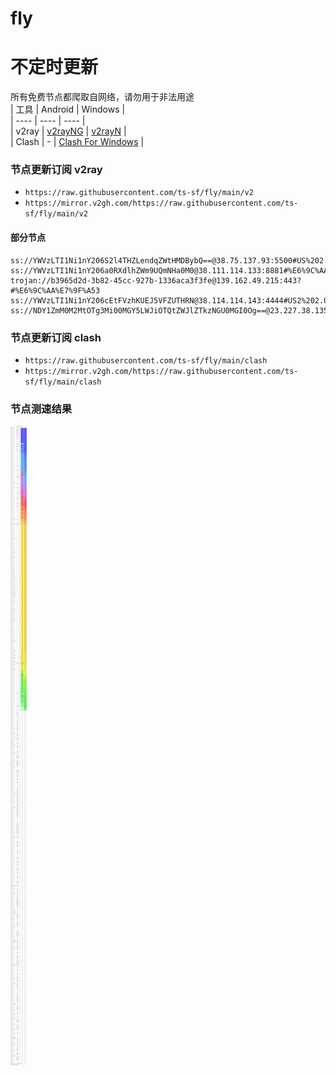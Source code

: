# fly
# 不定时更新
所有免费节点都爬取自网络，请勿用于非法用途  
|  工具  | Android  | Windows  |  
|  ----  | ----   | ----  |  
| v2ray  | [v2rayNG](https://github.com/2dust/v2rayNG/releases) | [v2rayN](https://github.com/2dust/v2rayN/releases) |  
| Clash  | - | [Clash For Windows](https://github.com/2dust/clashN/releases) | 
  
### 节点更新订阅  v2ray
- `https://raw.githubusercontent.com/ts-sf/fly/main/v2`  
- `https://mirror.v2gh.com/https://raw.githubusercontent.com/ts-sf/fly/main/v2`  

#### 部分节点  
``` 
ss://YWVzLTI1Ni1nY206S2l4THZLendqZWtHMDBybQ==@38.75.137.93:5500#US%202.0MB%2Fs
ss://YWVzLTI1Ni1nY206a0RXdlhZWm9UQmNHa0M0@38.111.114.133:8881#%E6%9C%AA%E7%9F%A52%201.8MB%2Fs
trojan://b3965d2d-3b82-45cc-927b-1336aca3f3fe@139.162.49.215:443?#%E6%9C%AA%E7%9F%A53
ss://YWVzLTI1Ni1nY206cEtFVzhKUEJ5VFZUTHRN@38.114.114.143:4444#US2%202.0MB%2Fs
ss://NDY1ZmM0M2MtOTg3Mi00MGY5LWJiOTQtZWJlZTkzNGU0MGI0Og==@23.227.38.135:443#%E6%9C%AA%E7%9F%A54
```
### 节点更新订阅  clash
- `https://raw.githubusercontent.com/ts-sf/fly/main/clash`  
- `https://mirror.v2gh.com/https://raw.githubusercontent.com/ts-sf/fly/main/clash`  

### 节点测速结果
![image](traffic.png)
